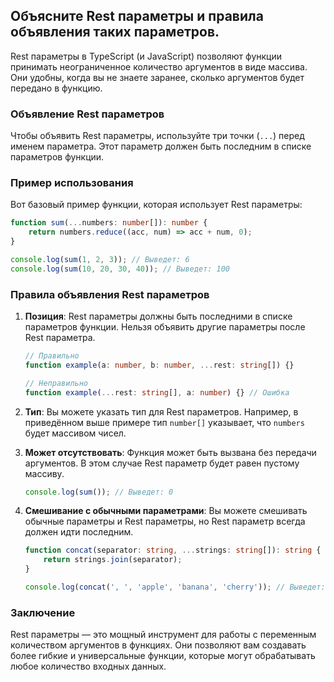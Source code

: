 ## Объясните Rest параметры и правила объявления таких параметров.

Rest параметры в TypeScript (и JavaScript) позволяют функции принимать неограниченное количество аргументов в виде массива. Они удобны, когда вы не знаете заранее, сколько аргументов будет передано в функцию. 

### Объявление Rest параметров

Чтобы объявить Rest параметры, используйте три точки (`...`) перед именем параметра. Этот параметр должен быть последним в списке параметров функции.

### Пример использования

Вот базовый пример функции, которая использует Rest параметры:

```typescript
function sum(...numbers: number[]): number {
    return numbers.reduce((acc, num) => acc + num, 0);
}

console.log(sum(1, 2, 3)); // Выведет: 6
console.log(sum(10, 20, 30, 40)); // Выведет: 100
```

### Правила объявления Rest параметров

1. **Позиция**: Rest параметры должны быть последними в списке параметров функции. Нельзя объявить другие параметры после Rest параметра.

   ```typescript
   // Правильно
   function example(a: number, b: number, ...rest: string[]) {}

   // Неправильно
   function example(...rest: string[], a: number) {} // Ошибка
   ```

2. **Тип**: Вы можете указать тип для Rest параметров. Например, в приведённом выше примере тип `number[]` указывает, что `numbers` будет массивом чисел.

3. **Может отсутствовать**: Функция может быть вызвана без передачи аргументов. В этом случае Rest параметр будет равен пустому массиву.

   ```typescript
   console.log(sum()); // Выведет: 0
   ```

4. **Смешивание с обычными параметрами**: Вы можете смешивать обычные параметры и Rest параметры, но Rest параметр всегда должен идти последним.

   ```typescript
   function concat(separator: string, ...strings: string[]): string {
       return strings.join(separator);
   }

   console.log(concat(', ', 'apple', 'banana', 'cherry')); // Выведет: 'apple, banana, cherry'
   ```

### Заключение

Rest параметры — это мощный инструмент для работы с переменным количеством аргументов в функциях. Они позволяют вам создавать более гибкие и универсальные функции, которые могут обрабатывать любое количество входных данных.